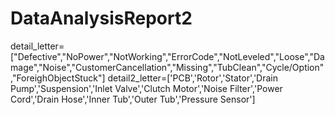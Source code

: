 # DataAnalysisReport2
detail_letter=["Defective","NoPower","NotWorking","ErrorCode","NotLeveled","Loose","Damage","Noise","CustomerCancellation","Missing","TubClean","Cycle/Option","ForeighObjectStuck"]
detail2_letter=['PCB','Rotor','Stator','Drain Pump','Suspension','Inlet Valve','Clutch Motor','Noise Filter','Power Cord','Drain Hose','Inner Tub','Outer Tub','Pressure Sensor']
